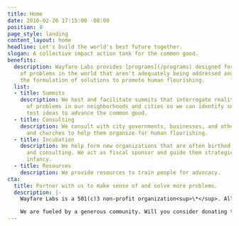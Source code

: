 ```yaml
---
title: Home
date: 2016-02-26 17:15:00 -08:00
position: 0
page_style: landing
content_layout: home
headline: Let's build the world's best future together.
slogan: A collective impact action tank for the common good.
benefits:
  description: Wayfare Labs provides [programs](/programs) designed for making sense
    of problems in the world that aren't adequately being addressed and facilitating
    the formulation of solutions to promote human flourishing.
  list:
  - title: Summits
    description: We host and facilitate summits that interrogate reality, making sense
      of problems in our neighborhoods and cities so we can identify solutions and
      test ideas to advance the common good.
  - title: Consulting
    description: We consult with city governments, businesses, and other organizations
      and churches to help them organize for human flourishing.
  - title: Incubation
    description: We help form new organizations that are often birthed from summits
      and consulting. We act as fiscal sponsor and guide them strategically in their
      infancy.
  - title: Resources
    description: We provide resources to train people for advocacy.
cta:
  title: Partner with us to make sense of and solve more problems.
  description: |-
    Wayfare Labs is a 501(c)3 non-profit organization<sup>\*</sup>. All donations are tax deductible.

    We are fueled by a generous community. Will you consider donating to support our work? We appreciate your generosity and partnership!
---
```


